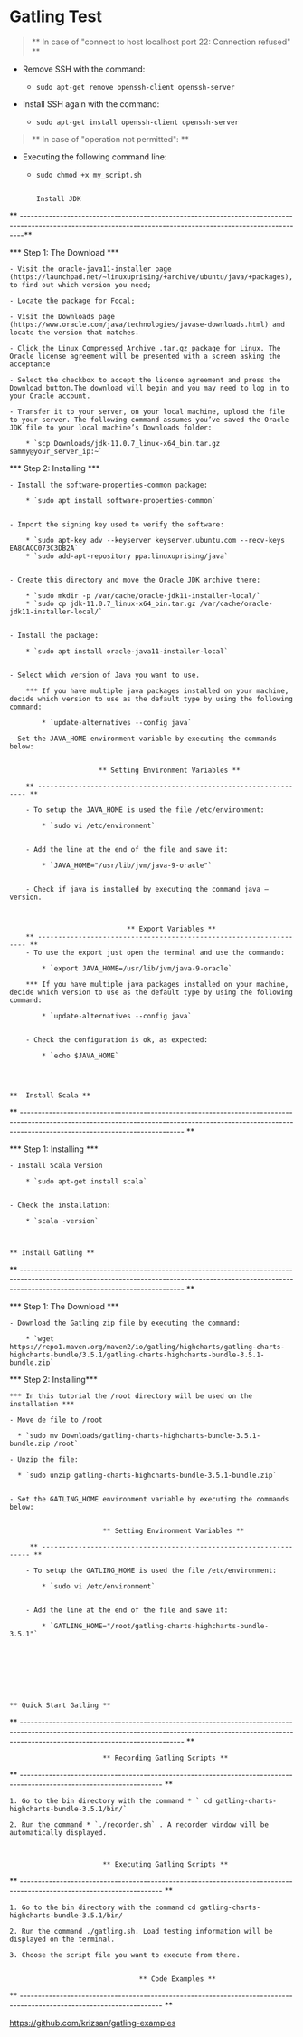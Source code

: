 # Gatling Test 

> ** In case of "connect to host localhost port 22: Connection refused" **


- Remove SSH with the command:

    * `sudo apt-get remove openssh-client openssh-server`

- Install SSH again with the command:

    * `sudo apt-get install openssh-client openssh-server`



> **  In case of "operation not permitted": **

- Executing the following command line:

    * `sudo chmod +x my_script.sh`


                                                                          Install JDK
** -------------------------------------------------------------------------------------------------------------------------------------------------------------**


*** Step 1: The Download ***


    - Visit the oracle-java11-installer page (https://launchpad.net/~linuxuprising/+archive/ubuntu/java/+packages), to find out which version you need;

    - Locate the package for Focal;

    - Visit the Downloads page (https://www.oracle.com/java/technologies/javase-downloads.html) and locate the version that matches.

    - Click the Linux Compressed Archive .tar.gz package for Linux. The Oracle license agreement will be presented with a screen asking the acceptance
    
    - Select the checkbox to accept the license agreement and press the Download button.The download will begin and you may need to log in to your Oracle account.

    - Transfer it to your server, on your local machine, upload the file to your server. The following command assumes you’ve saved the Oracle JDK file to your local machine’s Downloads folder:

        * `scp Downloads/jdk-11.0.7_linux-x64_bin.tar.gz sammy@your_server_ip:~` 


*** Step 2: Installing ***


    - Install the software-properties-common package:

        * `sudo apt install software-properties-common` 


    - Import the signing key used to verify the software:

        * `sudo apt-key adv --keyserver keyserver.ubuntu.com --recv-keys EA8CACC073C3DB2A` 
        * `sudo add-apt-repository ppa:linuxuprising/java` 


    - Create this directory and move the Oracle JDK archive there:

        * `sudo mkdir -p /var/cache/oracle-jdk11-installer-local/` 
        * `sudo cp jdk-11.0.7_linux-x64_bin.tar.gz /var/cache/oracle-jdk11-installer-local/` 


    - Install the package:

        * `sudo apt install oracle-java11-installer-local` 


    - Select which version of Java you want to use.

        *** If you have multiple java packages installed on your machine, decide which version to use as the default type by using the following command:

            * `update-alternatives --config java` 

    - Set the JAVA_HOME environment variable by executing the commands below:
		          

		                  ** Setting Environment Variables ** 

		** ------------------------------------------------------------------- ** 

		- To setup the JAVA_HOME is used the file /etc/environment:

		    * `sudo vi /etc/environment` 


		- Add the line at the end of the file and save it:

		    * `JAVA_HOME="/usr/lib/jvm/java-9-oracle"` 

		 
		- Check if java is installed by executing the command java –version.



		                         ** Export Variables ** 
		** ------------------------------------------------------------------- ** 
		- To use the export just open the terminal and use the commando:

		    * `export JAVA_HOME=/usr/lib/jvm/java-9-oracle` 

		*** If you have multiple java packages installed on your machine, decide which version to use as the default type by using the following command:

		    * `update-alternatives --config java` 


		- Check the configuration is ok, as expected:

		    * `echo $JAVA_HOME` 



                                                                             **  Install Scala ** 
** --------------------------------------------------------------------------------------------------------------------------------------------------------------------------------------------------------- **


*** Step 1: Installing ***


    - Install Scala Version

        * `sudo apt-get install scala` 


    - Check the installation:

		* `scala -version`     


                                                                            ** Install Gatling ** 
** --------------------------------------------------------------------------------------------------------------------------------------------------------------------------------------------------------- **


*** Step 1: The Download ***


    - Download the Gatling zip file by executing the command:

        * `wget https://repo1.maven.org/maven2/io/gatling/highcharts/gatling-charts-highcharts-bundle/3.5.1/gatling-charts-highcharts-bundle-3.5.1-bundle.zip` 


*** Step 2: Installing***


    *** In this tutorial the /root directory will be used on the installation ***

    - Move de file to /root 

      * `sudo mv Downloads/gatling-charts-highcharts-bundle-3.5.1-bundle.zip /root` 

    - Unzip the file:

      * `sudo unzip gatling-charts-highcharts-bundle-3.5.1-bundle.zip` 

 
    - Set the GATLING_HOME environment variable by executing the commands below:
		          

		                   ** Setting Environment Variables ** 

		 ** ------------------------------------------------------------------- ** 

		- To setup the GATLING_HOME is used the file /etc/environment:

		    * `sudo vi /etc/environment` 


		- Add the line at the end of the file and save it:

		    * `GATLING_HOME="/root/gatling-charts-highcharts-bundle-3.5.1"` 

	





                                                                               ** Quick Start Gatling ** 
** --------------------------------------------------------------------------------------------------------------------------------------------------------------------------------------------------------- **



		                   ** Recording Gatling Scripts ** 

** --------------------------------------------------------------------------------------------------------------------- **


    1. Go to the bin directory with the command * ` cd gatling-charts-highcharts-bundle-3.5.1/bin/` 

    2. Run the command * `./recorder.sh` . A recorder window will be automatically displayed.



		                   ** Executing Gatling Scripts ** 

** --------------------------------------------------------------------------------------------------------------------- **

    1. Go to the bin directory with the command cd gatling-charts-highcharts-bundle-3.5.1/bin/

    2. Run the command ./gatling.sh. Load testing information will be displayed on the terminal.

    3. Choose the script file you want to execute from there.


                                    ** Code Examples ** 

** --------------------------------------------------------------------------------------------------------------------- **

https://github.com/krizsan/gatling-examples

